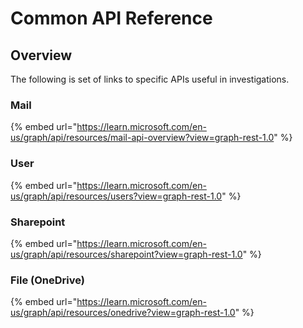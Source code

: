 # Common API Reference

## Overview

The following is set of links to specific APIs useful in investigations.&#x20;



### Mail

{% embed url="https://learn.microsoft.com/en-us/graph/api/resources/mail-api-overview?view=graph-rest-1.0" %}

### User

{% embed url="https://learn.microsoft.com/en-us/graph/api/resources/users?view=graph-rest-1.0" %}

### Sharepoint

{% embed url="https://learn.microsoft.com/en-us/graph/api/resources/sharepoint?view=graph-rest-1.0" %}

### File (OneDrive)

{% embed url="https://learn.microsoft.com/en-us/graph/api/resources/onedrive?view=graph-rest-1.0" %}

